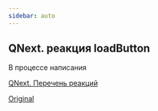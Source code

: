 ```yaml
---
sidebar: auto
---
```


## QNext. реакция loadButton

В процессе написания



[QNext. Перечень реакций](/docs-test/ph/reactions)

[Original](https://telegra.ph/QNext-admin-reaction-loadButton-05-09)